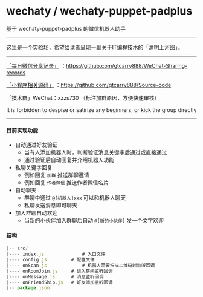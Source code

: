 # wechaty / wechaty-puppet-padplus 

基于 wechaty-puppet-padplus 的微信机器人助手

----------------------
这里是一个实验场，希望给读者呈现一副关于IT编程技术的「清明上河图」。

----------------------

<a href="https://github.com/gtcarry888/WeChat-Sharing-records">「每日微信分享记录」</a> ：https://github.com/gtcarry888/WeChat-Sharing-records

<a href="https://github.com/gtcarry888/Source-code">「小程序相关源码」</a> ：https://github.com/gtcarry888/Source-code


「技术群」WeChat：xzzs730 （标注加群原因，方便快速审核）

It is forbidden to despise or satirize any beginners, or kick the group directly

---------------------


#### 目前实现功能

- 自动通过好友验证
  - 当有人添加机器人时，判断验证消息关键字后通过或直接通过
  - 通过验证后自动回复并介绍机器人功能
- 私聊关键字回复
  - 例如回复 `加群` 推送群聊邀请
  - 例如回复 `作者微信` 推送作者微信名片
- 自动聊天
  - 群聊中通过 `@[机器人]xxx` 可以和机器人聊天
  - 私聊发送消息即可聊天
- 加入群聊自动欢迎
  - 当新的小伙伴加入群聊后自动 `@[新的小伙伴]` 发一个文字欢迎



#### 结构

```js
|-- src/
|---- index.js				# 入口文件
|---- config.js		  	# 配置文件
|---- onScan.js				# 机器人需要扫描二维码时监听回调
|---- onRoomJoin.js 	# 进入房间监听回调
|---- onMessage.js		# 消息监听回调
|---- onFriendShip.js	# 好友添加监听回调
|-- package.json
```
